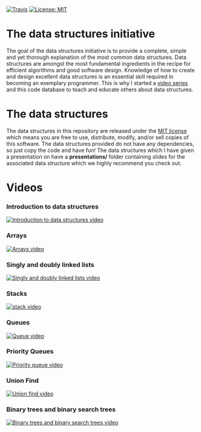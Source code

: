 [![Travis](https://img.shields.io/travis/williamfiset/data-structures.svg)](https://travis-ci.org/williamfiset/data-structures) [![License: MIT](https://img.shields.io/badge/License-MIT-yellow.svg)](https://opensource.org/licenses/MIT)

# The data structures initiative

The goal of the data structures initiative is to provide a complete, simple and yet thorough explanation of the most common data structures. Data structures are amongst the most fundamental ingredients in the recipe for efficient algorithms and good software design. Knowledge of how to create and design excellent data structures is an essential skill required in becoming an exemplary programmer. This is why I started a [video series](https://www.youtube.com/playlist?list=PLDV1Zeh2NRsB6SWUrDFW2RmDotAfPbeHu) and this code database to teach and educate others about data structures.

# The data structures

The data structures in this repository are released under the [MIT license](https://opensource.org/licenses/MIT) which means you are free to use, distribute, modify, and/or sell
copies of this software. The data structures provided do not have any dependencies, so just copy the code and have fun! The data structures which I have given a presentation on have a **presentations/** folder containing slides for the associated data structure which we highly recommend you check out.

# Videos
### Introduction to data structures

[![Introduction to data structures video](https://raw.githubusercontent.com/williamfiset/data-structures/master/images/intro.jpg)](https://www.youtube.com/watch?v=aGC3UAByBPk&list=PLDV1Zeh2NRsB6SWUrDFW2RmDotAfPbeHu "Introduction to data structures")

### Arrays

[![Arrays video](https://raw.githubusercontent.com/williamfiset/data-structures/master/images/array.jpg)](https://www.youtube.com/watch?v=PEnFFiQe1pM&index=3&list=PLDV1Zeh2NRsB6SWUrDFW2RmDotAfPbeHu "Static and dynamic arrays")

### Singly and doubly linked lists

[![Singly and doubly linked lists video](https://raw.githubusercontent.com/williamfiset/data-structures/master/images/linkedlist.jpg)](https://www.youtube.com/watch?v=-Yn5DU0_-lw&index=5&list= "Singly and doubly linked lists")

### Stacks

[![stack video](https://raw.githubusercontent.com/williamfiset/data-structures/master/images/stack.jpg)](https://www.youtube.com/watch?v=L3ud3rXpIxA&index=7&list=PLDV1Zeh2NRsB6SWUrDFW2RmDotAfPbeHu "The stack")

### Queues

[![Queue video](https://raw.githubusercontent.com/williamfiset/data-structures/master/images/queue.jpg)](https://www.youtube.com/watch?v=KxzhEQ-zpDc&list=PLDV1Zeh2NRsB6SWUrDFW2RmDotAfPbeHu "The queue")

### Priority Queues

[![Priority queue video](https://raw.githubusercontent.com/williamfiset/data-structures/master/images/PQ.jpg)](https://www.youtube.com/watch?v=wptevk0bshY&list=PLDV1Zeh2NRsB6SWUrDFW2RmDotAfPbeHu "The priority queue")

### Union Find

[![Union find video](https://raw.githubusercontent.com/williamfiset/data-structures/master/images/UF.jpg)](https://www.youtube.com/watch?v=ibjEGG7ylHk&list=PLDV1Zeh2NRsB6SWUrDFW2RmDotAfPbeHu "The union find")

### Binary trees and binary search trees

[![Binary trees and binary search trees video](https://raw.githubusercontent.com/williamfiset/data-structures/master/images/BST.jpg)](https://www.youtube.com/watch?v=JfSdGQdAzq8&index=23&list=PLDV1Zeh2NRsB6SWUrDFW2RmDotAfPbeHu "Binary trees and binary search trees")


